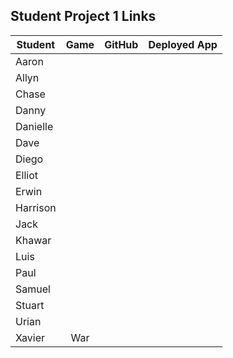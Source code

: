 ## Student Project 1 Links

| Student | Game | GitHub | Deployed App |
|---|:---:|:---:|:---:|
| Aaron |  |  |  |
| Allyn |  |  |  |
| Chase |  |  |  |
| Danny |  |  |  |
| Danielle |  |  |  |
| Dave |  |  |  |
| Diego |  |  |  |
| Elliot |  |  |  |
| Erwin |  |  |  |
| Harrison |  |  |  |
| Jack |  |  |  |
| Khawar |  |  |  |
| Luis |  |  |  |
| Paul |  |  |  |
| Samuel |  |  |  |
| Stuart |  |  |  |
| Urian |  |  |  |
| Xavier | War |  |  |

